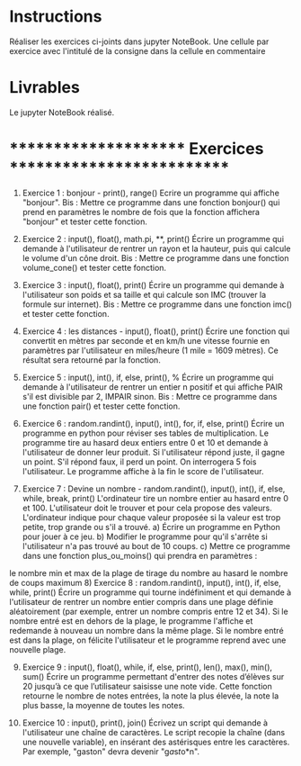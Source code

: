 # Instructions 

Réaliser les exercices ci-joints dans jupyter NoteBook.
Une cellule par exercice avec l'intitulé de la consigne dans la cellule en commentaire

# Livrables 

Le jupyter NoteBook réalisé. 



# ******************** Exercices *************************

1) Exercice 1 : bonjour - print(), range()
Ecrire un programme qui affiche "bonjour".
Bis : Mettre ce programme dans une fonction bonjour() qui prend en paramètres le nombre de fois que la fonction affichera "bonjour" et tester cette fonction.

2) Exercice 2 : input(), float(), math.pi, **, print()
Écrire un programme qui demande à l'utilisateur de rentrer un rayon et la hauteur, puis qui calcule le volume d'un cône droit.
Bis : Mettre ce programme dans une fonction volume_cone() et tester cette fonction.

3) Exercice 3 : input(), float(), print()
Écrire un programme qui demande à l'utilisateur son poids et sa taille et qui calcule son IMC (trouver la formule sur internet).
Bis : Mettre ce programme dans une fonction imc() et tester cette fonction.

4) Exercice 4 : les distances - input(), float(), print()
Écrire une fonction qui convertit en mètres par seconde et en km/h une vitesse fournie en paramètres par l'utilisateur en miles/heure (1 mile = 1609 mètres). Ce résultat sera retourné par la fonction.

5) Exercice 5 : input(), int(), if, else, print(), %
Écrire un programme qui demande à l'utilisateur de rentrer un entier n positif et qui affiche PAIR s'il est divisible par 2, IMPAIR sinon.
Bis : Mettre ce programme dans une fonction pair() et tester cette fonction.

6) Exercice 6 : random.randint(), input(), int(), for, if, else, print()
Écrire un programme en python pour réviser ses tables de multiplication.
Le programme tire au hasard deux entiers entre 0 et 10 et demande à l'utilisateur de donner leur produit.
Si l'utilisateur répond juste, il gagne un point. S'il répond faux, il perd un point.
On interrogera 5 fois l'utilisateur.
Le programme affiche à la fin le score de l'utilisateur.

7) Exercice 7 : Devine un nombre - random.randint(), input(), int(), if, else, while, break, print()
L'ordinateur tire un nombre entier au hasard entre 0 et 100.
L'utilisateur doit le trouver et pour cela propose des valeurs.
L'ordinateur indique pour chaque valeur proposée si la valeur est trop petite, trop grande ou s'il a trouvé.
a) Écrire un programme en Python pour jouer à ce jeu.
b) Modifier le programme pour qu'il s'arrête si l'utilisateur n'a pas trouvé au bout de 10 coups.
c) Mettre ce programme dans une fonction plus_ou_moins() qui prendra en paramètres :

le nombre min et max de la plage de tirage du nombre au hasard
le nombre de coups maximum
8) Exercice 8 : random.randint(), input(), int(), if, else, while, print()
Écrire un programme qui tourne indéfiniment et qui demande à l'utilisateur de rentrer un nombre entier compris dans une plage définie aléatoirement (par exemple, entrer un nombre compris entre 12 et 34).
Si le nombre entré est en dehors de la plage, le programme l'affiche et redemande à nouveau un nombre dans la même plage.
Si le nombre entré est dans la plage, on félicite l'utilisateur et le programme reprend avec une nouvelle plage.

9) Exercice 9 : input(), float(), while, if, else, print(), len(), max(), min(), sum()
Écrire un programme permettant d'entrer des notes d’élèves sur 20 jusqu’à ce que l’utilisateur saisisse une note vide. Cette fonction retourne le nombre de notes entrées, la note la plus élevée, la note la plus basse, la moyenne de toutes les notes.

10) Exercice 10 : input(), print(), join()
Écrivez un script qui demande à l'utilisateur une chaîne de caractères.
Le script recopie la chaîne (dans une nouvelle variable), en insérant des astérisques entre les caractères.
Par exemple, "gaston" devra devenir "g*a*s*t*o*n".

